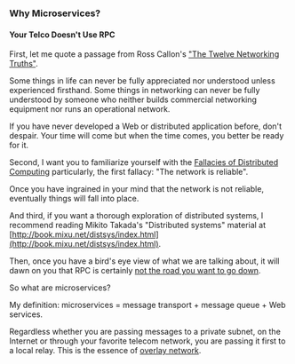 ### Why Microservices?

#### Your Telco Doesn't Use RPC

First, let me quote a passage from Ross Callon's ["The Twelve Networking Truths"](https://tools.ietf.org/html/rfc1925).

Some things in life can never be fully appreciated nor understood unless experienced firsthand. Some things in 
networking can never be fully understood by someone who neither builds commercial networking equipment nor runs an 
operational network.

If you have never developed a Web or distributed application before, don't despair. Your time will come but when the 
time comes, you better be ready for it.

Second, I want you to familiarize yourself with the [Fallacies of Distributed Computing](https://en.wikipedia.org/wiki/Fallacies_of_distributed_computing)
particularly, the first fallacy: "The network is reliable".

Once you have ingrained in your mind that the network is not reliable, eventually things will fall into place.

And third, if you want a thorough exploration of distributed systems, I recommend reading Mikito Takada's "Distributed
systems" material at [http://book.mixu.net/distsys/index.html](http://book.mixu.net/distsys/index.html).

Then, once you have a bird's eye view of what we are talking about, it will dawn on you that RPC is certainly [not the 
road you want to go down](https://itjumpstart.wordpress.com/12-rule-app).

So what are microservices?

My definition: microservices = message transport + message queue + Web services.

Regardless whether you are passing messages to a private subnet, on the Internet or through your favorite telecom
network, you are passing it first to a local relay. This is the essence of [overlay network](https://en.wikipedia.org/wiki/Overlay_network).



